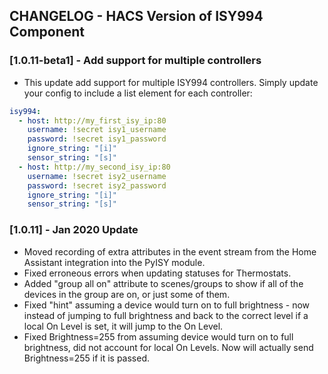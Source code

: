 ## CHANGELOG - HACS Version of ISY994 Component

### [1.0.11-beta1] - Add support for multiple controllers

- This update add support for multiple ISY994 controllers. Simply update your config to include a list element for each controller:
```yaml
isy994:
  - host: http://my_first_isy_ip:80
    username: !secret isy1_username
    password: !secret isy1_password
    ignore_string: "[i]"
    sensor_string: "[s]"
  - host: http://my_second_isy_ip:80
    username: !secret isy2_username
    password: !secret isy2_password
    ignore_string: "[i]"
    sensor_string: "[s]"
```

### [1.0.11] - Jan 2020 Update

- Moved recording of extra attributes in the event stream from the Home Assistant integration into the PyISY module.
- Fixed erroneous errors when updating statuses for Thermostats.
- Added "group all on" attribute to scenes/groups to show if all of the devices in the group are on, or just some of them.
- Fixed "hint" assuming a device would turn on to full brightness - now instead of jumping to full brightness and back to the correct level if a local On Level is set, it will jump to the On Level.
- Fixed Brightness=255 from assuming device would turn on to full brightness, did not account for local On Levels. Now will actually send Brightness=255 if it is passed.

